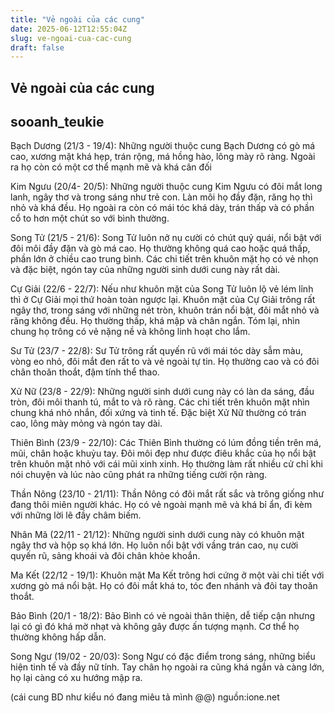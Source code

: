 ```yaml
---
title: "Vẻ ngoài của các cung"
date: 2025-06-12T12:55:04Z
slug: ve-ngoai-cua-cac-cung
draft: false
---
```


## Vẻ ngoài của các cung

## sooanh_teukie

Bạch Dương (21/3 - 19/4):
Những người thuộc cung Bạch Dương có gò má cao, xương mặt khá hẹp, trán rộng, má hồng hào, lông mày rõ ràng. Ngoài ra họ còn có một cơ thể mạnh mẽ và khá cân đối
 
Kim Ngưu (20/4- 20/5):
Những người thuộc cung Kim Ngưu có đôi mắt long lanh, ngây thơ và trong sáng như trẻ con. Làn môi họ đầy đặn, răng họ thì nhỏ và khá đều. Họ ngoài ra còn có mái tóc khá dày, trán thấp và có phần cổ to hơn một chút so với bình thường.
 
Song Tử (21/5 - 21/6):
Song Tử luôn nở nụ cười có chút quỷ quái, nổi bật với đôi môi đầy đặn và gò má cao. Họ thường không quá cao hoặc quá thấp, phần lớn ở chiều cao trung bình. Các chi tiết trên khuôn mặt họ có vẻ nhọn và đặc biệt, ngón tay của những người sinh dưới cung này rất dài.
 
Cự Giải (22/6 - 22/7): 
Nếu như khuôn mặt của Song Tử luôn lộ vẻ lém lỉnh thì ở Cự Giải mọi thứ hoàn toàn ngược lại. Khuôn mặt của Cự Giải trông rất ngây thơ, trong sáng với những nét tròn, khuôn trán nổi bật, đôi mắt nhỏ và răng không đều. Họ thường thấp, khá mập và chân ngắn. Tóm lại, nhìn chung họ trông có vẻ nặng nề và không linh hoạt cho lắm.
 
Sư Tử (23/7 - 22/8):
Sư Tử trông rất quyến rũ với mái tóc dày sẫm màu, vòng eo nhỏ, đôi mắt đen rất to và vẻ ngoài tự tin. Họ thường cao và có đôi chân thoăn thoắt, đậm tính thể thao.
 
Xử Nữ (23/8 - 22/9): 
Những người sinh dưới cung này có làn da sáng, đầu tròn, đôi môi thanh tú, mắt to và rõ ràng. Các chi tiết trên khuôn mặt nhìn chung khá nhỏ nhắn, đối xứng và tinh tế. Đặc biệt Xử Nữ thường có trán cao, lông mày mỏng và ngón tay dài.
 
Thiên Bình (23/9 - 22/10):
Các Thiên Bình thường có lúm đồng tiền trên má, mũi, chân hoặc khuỷu tay. Đôi môi đẹp như được điêu khắc của họ nổi bật trên khuôn mặt nhỏ với cái mũi xinh xinh. Họ thường làm rất nhiều cử chỉ khi nói chuyện và lúc nào cũng phát ra những tiếng cười rộn ràng.
 
Thần Nông (23/10 - 21/11):
Thần Nông có đôi mắt rất sắc và trông giống như đang thôi miên người khác. Họ có vẻ ngoài mạnh mẽ và khá bỉ ẩn, đi kèm với những lời lẽ đầy châm biếm.
 
Nhân Mã (22/11 - 21/12): 
Những người sinh dưới cung này có khuôn mặt ngây thơ và hộp sọ khá lớn. Họ luôn nổi bật với vầng trán cao, nụ cười quyến rũ, sảng khoái và đôi chân khỏe khoắn.
 
Ma Kết (22/12 - 19/1):
Khuôn mặt Ma Kết trông hơi cứng ở một vài chi tiết với xương gò má nổi bật. Họ có đôi mắt khá to, tóc đen nhánh và đôi tay thoăn thoắt.
 
Bảo Bình (20/1 - 18/2):
Bảo Bình có vẻ ngoài thân thiện, dễ tiếp cận nhưng lại có gì đó khá mờ nhạt và không gây được ấn tượng mạnh. Cơ thể họ thường không hấp dẫn.
 
Song Ngư (19/02 - 20/03): 
Song Ngư có đặc điểm trong sáng, những biểu hiện tinh tế và đầy nữ tính. Tay chân họ ngoài ra cũng khá ngắn và càng lớn, họ lại càng có xu hướng mập ra.
 
 
 
 
(cái cung BD như kiểu nó đang miêu tả mình @@)
nguồn:ione.net